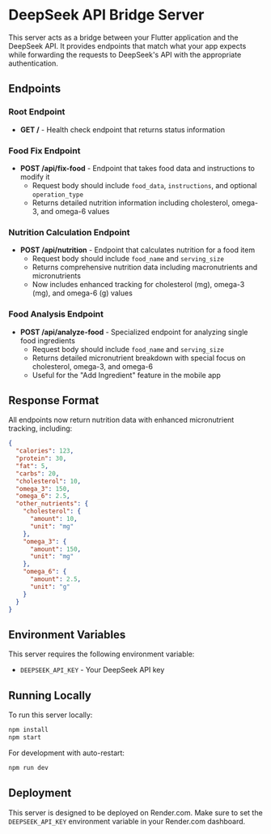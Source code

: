 # DeepSeek API Bridge Server

This server acts as a bridge between your Flutter application and the DeepSeek API. It provides endpoints that match what your app expects while forwarding the requests to DeepSeek's API with the appropriate authentication.

## Endpoints

### Root Endpoint
- **GET /** - Health check endpoint that returns status information

### Food Fix Endpoint
- **POST /api/fix-food** - Endpoint that takes food data and instructions to modify it
  - Request body should include `food_data`, `instructions`, and optional `operation_type`
  - Returns detailed nutrition information including cholesterol, omega-3, and omega-6 values

### Nutrition Calculation Endpoint
- **POST /api/nutrition** - Endpoint that calculates nutrition for a food item
  - Request body should include `food_name` and `serving_size`
  - Returns comprehensive nutrition data including macronutrients and micronutrients
  - Now includes enhanced tracking for cholesterol (mg), omega-3 (mg), and omega-6 (g) values

### Food Analysis Endpoint
- **POST /api/analyze-food** - Specialized endpoint for analyzing single food ingredients
  - Request body should include `food_name` and `serving_size`
  - Returns detailed micronutrient breakdown with special focus on cholesterol, omega-3, and omega-6
  - Useful for the "Add Ingredient" feature in the mobile app

## Response Format

All endpoints now return nutrition data with enhanced micronutrient tracking, including:

```json
{
  "calories": 123,
  "protein": 30,
  "fat": 5,
  "carbs": 20,
  "cholesterol": 10,
  "omega_3": 150,
  "omega_6": 2.5,
  "other_nutrients": {
    "cholesterol": {
      "amount": 10,
      "unit": "mg"
    },
    "omega_3": {
      "amount": 150,
      "unit": "mg"
    },
    "omega_6": {
      "amount": 2.5,
      "unit": "g"
    }
  }
}
```

## Environment Variables

This server requires the following environment variable:

- `DEEPSEEK_API_KEY` - Your DeepSeek API key

## Running Locally

To run this server locally:

```bash
npm install
npm start
```

For development with auto-restart:

```bash
npm run dev
```

## Deployment

This server is designed to be deployed on Render.com. Make sure to set the `DEEPSEEK_API_KEY` environment variable in your Render.com dashboard. 